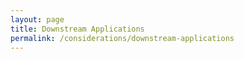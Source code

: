 ```yaml
---
layout: page
title: Downstream Applications
permalink: /considerations/downstream-applications
---
```

